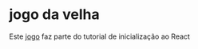 # jogo da velha
 
 Este [jogo](https://jogo-da-velha-delta-six.vercel.app/) faz parte do tutorial de inicialização ao React


